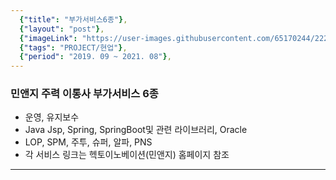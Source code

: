 ```yaml
---
  {"title": "부가서비스6종"},
  {"layout": "post"},
  {"imageLink": "https://user-images.githubusercontent.com/65170244/222355228-eaad6405-554f-40ba-a45e-876a0f1f6c5d.png"},
  {"tags": "PROJECT/현업"},
  {"period": "2019. 09 ~ 2021. 08"},
---
```


### 민앤지 주력 이통사 부가서비스 6종

- 운영, 유지보수
- Java Jsp, Spring, SpringBoot및 관련 라이브러리, Oracle
- LOP, SPM, 주투, 슈퍼, 알파, PNS
- 각 서비스 링크는 헥토이노베이션(민앤지) 홈페이지 참조

---
